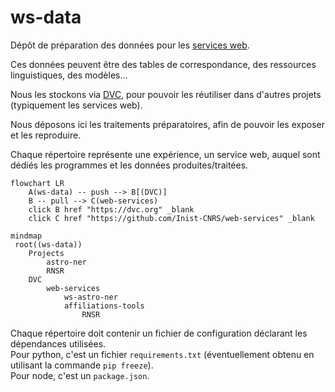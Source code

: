 # ws-data

Dépôt de préparation des données pour les [services
web](https://github.com/Inist-CNRS/web-services).

Ces données peuvent être des tables de correspondance, des ressources
linguistiques, des modèles...

Nous les stockons via [DVC](https://dvc.org), pour pouvoir les réutiliser dans
d'autres projets (typiquement les services web).

Nous déposons ici les traitements préparatoires, afin de pouvoir les exposer et
les reproduire.

Chaque répertoire représente une expérience, un service web, auquel sont dédiés
les programmes et les données produites/traitées.

```mermaid
flowchart LR
    A(ws-data) -- push --> B[(DVC)]
    B -- pull --> C(web-services)
    click B href "https://dvc.org" _blank
    click C href "https://github.com/Inist-CNRS/web-services" _blank
```

```mermaid
mindmap
 root((ws-data))
    Projects
        astro-ner
        RNSR
    DVC
        web-services
            ws-astro-ner
            affiliations-tools
                RNSR
```

Chaque répertoire doit contenir un fichier de configuration déclarant les
dépendances utilisées.  
Pour python, c'est un fichier `requirements.txt` (éventuellement obtenu en
utilisant la commande `pip freeze`).  
Pour node, c'est un `package.json`.
